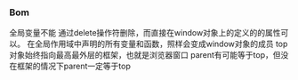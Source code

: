 ### Bom
全局变量不能 通过delete操作符删除，而直接在window对象上的定义的的属性可以。
在全局作用域中声明的所有变量和函数，照样会变成window对象的成员
top对象始终指向最高最外层的框架，也就是浏览器窗口
parent有可能等于top，但没在框架的情况下parent一定等于top